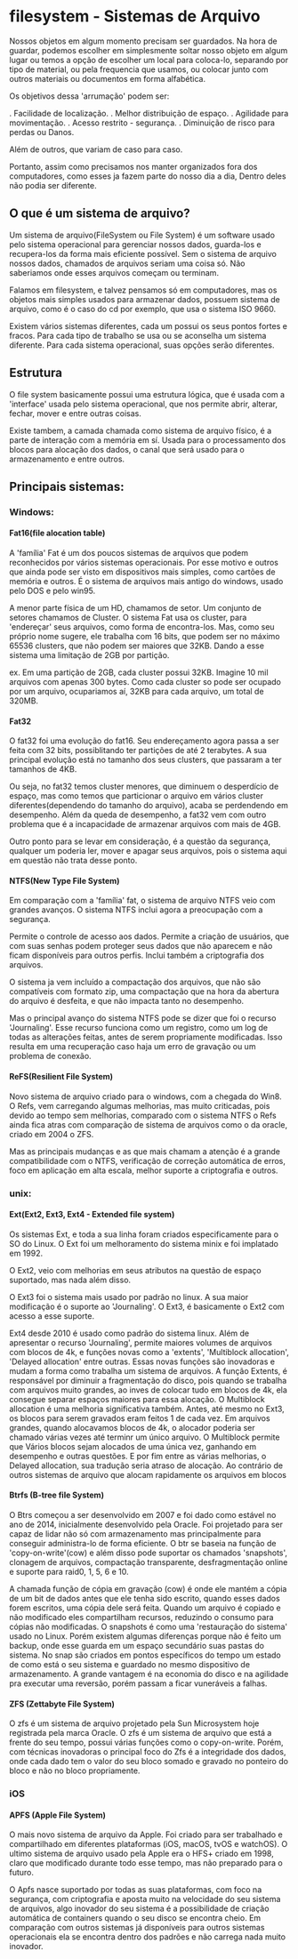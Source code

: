 # filesystem - Sistemas de Arquivo

Nossos objetos em algum momento precisam ser guardados. Na hora de guardar, podemos escolher
em simplesmente soltar nosso objeto em algum lugar ou temos a opção de escolher um local
para coloca-lo, separando por tipo de material, ou pela frequencia que usamos, ou colocar junto com outros
materiais ou documentos em forma alfabética.

Os objetivos dessa 'arrumação' podem ser:

. Facilidade de localização.
. Melhor distribuição de espaço.
. Agilidade para movimentação.
. Acesso restrito - segurança.
. Diminuição de risco para perdas ou Danos.

Além de outros, que variam de caso para caso.

Portanto, assim como precisamos nos manter organizados fora dos computadores, como esses ja fazem parte do nosso
dia a dia, Dentro deles não podia ser diferente.

## O que é um sistema de arquivo?

Um sistema de arquivo(FileSystem ou File System) é um software usado pelo sistema operacional
para gerenciar nossos dados, guarda-los e recupera-los da forma mais eficiente possível.
Sem o sistema de arquivo nossos dados, chamados de arquivos seriam uma coisa só. Não saberiamos
onde esses arquivos começam ou terminam.

Falamos em filesystem, e talvez pensamos só em computadores, mas os objetos mais simples usados
para armazenar dados, possuem sistema de arquivo, como é o caso do cd por exemplo, que usa o sistema 
ISO 9660.

Existem vários sistemas diferentes, cada um possui os seus pontos fortes e fracos.
Para cada tipo de trabalho se usa ou se aconselha um sistema diferente.
Para cada sistema operacional, suas opções serão diferentes.

## Estrutura

O file system basicamente possui uma estrutura lógica, que é usada com a 'interface' usada pelo
sistema operacional, que nos permite abrir, alterar, fechar, mover e entre outras coisas.

Existe tambem, a camada chamada como sistema de arquivo físico, é a parte de interação com a memória em sí.
Usada para o processamento dos blocos para alocação dos dados, o canal que será usado para o armazenamento e entre outros.

## Principais sistemas:
### Windows:

#### Fat16(file alocation table)

A 'família' Fat é um dos poucos sistemas de arquivos que podem reconhecidos por vários sistemas operacionais.
Por esse motivo e outros que ainda pode ser visto em dispositivos mais simples, como cartões de memória e outros.
É o sistema de arquivos mais antigo do windows, usado pelo DOS e pelo win95.

A menor parte física de um HD, chamamos de setor. Um conjunto de setores chamamos de Cluster.
O sistema Fat usa os cluster, para 'endereçar' seus arquivos, como forma de encontra-los.
Mas, como seu próprio nome sugere, ele trabalha com 16 bits, que podem ser no máximo 65536 clusters,
que não podem ser maiores que 32KB. Dando a esse sistema uma limitação de 2GB por partição.

ex. Em uma partição de 2GB, cada cluster possui 32KB. Imagine 10 mil arquivos com apenas 300 bytes.
Como cada cluster so pode ser ocupado por um arquivo, ocupariamos aí, 32KB para cada arquivo, um total de 320MB.

#### Fat32

O fat32 foi uma evolução do fat16. Seu endereçamento agora passa a ser feita com 32 bits, possiblitando
ter partições de até 2 terabytes. A sua principal evolução está no tamanho dos seus clusters, que passaram
a ter tamanhos de 4KB.

Ou seja, no fat32 temos cluster menores, que diminuem o desperdício de espaço, mas como temos que particionar
o arquivo em vários cluster diferentes(dependendo do tamanho do arquivo), acaba se perdendendo em desempenho.
Além da queda de desempenho, a fat32 vem com outro problema que é a incapacidade de armazenar arquivos com mais de 4GB.

Outro ponto para se levar em consideração, é a questão da segurança, qualquer um poderia ler, mover e apagar
seus arquivos, pois o sistema aqui em questão não trata desse ponto.

#### NTFS(New Type File System)

Em comparação com a 'família' fat, o sistema de arquivo NTFS veio com grandes avanços.
O sistema NTFS inclui agora a preocupação com a segurança.

Permite o controle de acesso aos dados. Permite a criação de usuários, que com suas senhas
podem proteger seus dados que não aparecem e não ficam disponíveis para outros perfis. Inclui também a criptografia
dos arquivos.

O sistema ja vem incluído a compactação dos arquivos, que não são compatíveis com formato zip,
uma compactação que na hora da abertura do arquivo é desfeita, e que não impacta tanto no desempenho.

Mas o principal avanço do sistema NTFS pode se dizer que foi o recurso 'Journaling'. Esse recurso funciona como um registro,
como um log de todas as alterações feitas, antes de serem propriamente modificadas. Isso resulta em uma recuperação caso
haja um erro de gravação ou um problema de conexão.

#### ReFS(Resilient File System)

Novo sistema de arquivo criado para o windows, com a chegada do Win8.
O Refs, vem carregando algumas melhorias, mas muito criticadas, pois devido ao tempo sem melhorias, comparado
com o sistema NTFS o Refs ainda fica atras com comparação de sistema de arquivos como o da oracle, criado em 2004 o ZFS.

Mas as principais mudanças e as que mais chamam a atenção é a grande compatibilidade com o NTFS, verificação de 
correção automática de erros, foco em aplicação em alta escala, melhor suporte a criptografia e outros.

### unix:

#### Ext(Ext2, Ext3, Ext4 - Extended file system)

Os sistemas Ext, e toda a sua linha foram criados especificamente para o SO do Linux.
O Ext foi um melhoramento do sistema minix e foi implatado em 1992.

O Ext2, veio com melhorias em seus atributos na questão de espaço suportado, mas nada além disso.

O Ext3 foi o sistema mais usado por padrão no linux. A sua maior modificação é o suporte ao 'Journaling'.
O Ext3, é basicamente o Ext2 com acesso a esse suporte.

Ext4 desde 2010 é usado como padrão do sistema linux. Além de apresentar o recurso 'Journaling', permite maiores volumes
de arquivos com blocos de 4k, e funções novas como a 'extents', 'Multiblock allocation', 'Delayed allocation' entre outras.
Essas novas funções são inovadoras e mudam a forma como trabalha um sistema de arquivos. A função Extents, é responsável por
diminuir a fragmentação do disco, pois quando se trabalha com arquivos muito grandes, ao inves de colocar tudo em blocos
de 4k, ela consegue separar espaços maiores para essa alocação.
O Multiblock allocation é uma melhoria significativa também. Antes, até mesmo no Ext3, os blocos para serem gravados
eram feitos 1 de cada vez. Em arquivos grandes, quando alocavamos blocos de 4k, o alocador poderia ser chamado várias
vezes até terminr um único arquivo. O Multiblock permite que Vários blocos sejam alocados de uma única vez, ganhando em
desempenho e outras questões.
E por fim entre as várias melhorias, o Delayed allocation, sua tradução seria atraso de alocação.
Ao contrário de outros sistemas de arquivo que alocam rapidamente os arquivos em blocos

#### Btrfs (B-tree file System)

O Btrs começou a ser desenvolvido em 2007 e foi dado como estável no ano de 2014, inicialmente desenvolvido pela
Oracle. Foi projetado para ser capaz de lidar não só com armazenamento mas principalmente para conseguir administra-lo
de forma eficiente.
O btr se baseia na função de 'copy-on-write'(cow) e além disso pode suportar os chamados 'snapshots', clonagem de arquivos,
compactação transparente, desfragmentação online e suporte para raid0, 1, 5, 6 e 10.

A chamada função de cópia em gravação (cow) é onde ele mantém a cópia de um bit de dados antes que ele tenha sido escrito,
quando esses dados forem escritos, uma cópia dele será feita. Quando um arquivo é copiado e não modificado eles compartilham
recursos, reduzindo o consumo para cópias não modificadas.
O snapshots é como uma 'restauração do sistema' usado no Linux. Porém existem algumas diferenças porque não é feito um
backup, onde esse guarda em um espaço secundário suas pastas do sistema. No snap são criados em pontos específicos do tempo
um estado de como está o seu sistema e guardado no mesmo dispositivo de armazenamento. A grande vantagem é na economia
do disco e na agilidade pra executar uma reversão, porém passam a ficar vuneráveis a falhas.

#### ZFS (Zettabyte File System)

O zfs é um sistema de arquivo projetado pela Sun Microsystem hoje registrada pela marca Oracle.
O zfs é um sistema de arquivo que está a frente do seu tempo, possui várias funções como o copy-on-write.
Porém, com técnicas inovadoras o principal foco do Zfs é a integridade dos dados, 
onde cada dado tem o valor do seu bloco somado  e gravado no ponteiro do bloco e não no bloco propriamente.

### iOS
#### APFS (Apple File System)

O mais novo sistema de arquivo da Apple. Foi criado para ser trabalhado e compartilhado em diferentes
plataformas (iOS, macOS, tvOS e watchOS). O ultimo sistema de arquivo usado pela Apple era o HFS+ criado em
1998, claro que modificado durante todo esse tempo, mas não preparado para o futuro.

O Apfs nasce suportado por todas as suas plataformas, com foco na segurança, com criptografia e aposta muito na velocidade 
do seu sistema de arquivos, algo inovador do seu sistema é a possibilidade de criação automática de containers quando
o seu disco se encontra cheio. Em comparação com outros sistemas já disponíveis para outros sistemas operacionais
ela se encontra dentro dos padrões e não carrega nada muito inovador.
